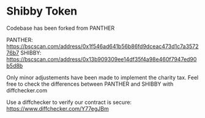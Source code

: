 # Shibby Token

Codebase has been forked from PANTHER

PANTHER: https://bscscan.com/address/0x1f546ad641b56b86fd9dceac473d1c7a357276b7
SHIBBY: https://bscscan.com/address/0x13b909309ee14df35f4a98e460f7947ed90b5d8b

Only minor adjustements have been made to implement the charity tax. Feel free to check the differences between PANTHER and SHIBBY with diffchecker.com 

Use a diffchecker to verify our contract is secure:
https://www.diffchecker.com/Y77egJBm




